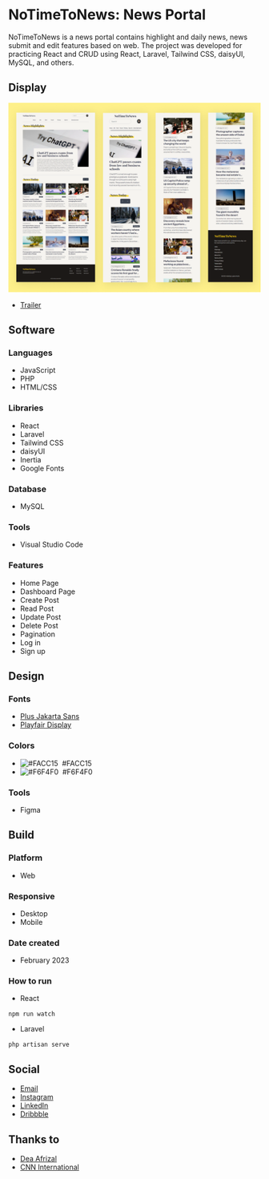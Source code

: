 # NoTimeToNews: News Portal
NoTimeToNews is a news portal contains highlight and daily news, news submit and edit features based on web. The project was developed for practicing React and CRUD using React, Laravel, Tailwind CSS, daisyUI, MySQL, and others.

## Display
![Display](https://raw.githubusercontent.com/luqmanherifa/luqman-herifa-personal-portfolio-v2/main/public/works/web_notimetonews.png)
  - [Trailer](https://youtu.be/DtDKl8th9u8)

## Software
### Languages
  - JavaScript
  - PHP
  - HTML/CSS

### Libraries
  - React
  - Laravel
  - Tailwind CSS
  - daisyUI
  - Inertia
  - Google Fonts

### Database
  - MySQL

### Tools
  - Visual Studio Code

### Features
  - Home Page
  - Dashboard Page
  - Create Post
  - Read Post
  - Update Post
  - Delete Post
  - Pagination
  - Log in
  - Sign up

## Design
### Fonts
  - [Plus Jakarta Sans](https://fonts.google.com/specimen/Plus+Jakarta+Sans)
  - [Playfair Display](https://fonts.google.com/specimen/Playfair+Display)

### Colors
  - ![#FACC15](https://placehold.co/20x20/FACC15/FACC15.png)  #FACC15
  - ![#F6F4F0](https://placehold.co/20x20/F6F4F0/F6F4F0.png)  #F6F4F0

### Tools
  - Figma

## Build
### Platform
  - Web

### Responsive
  - Desktop
  - Mobile

### Date created
  - February 2023

### How to run
  - React
```
npm run watch
```
  - Laravel
```
php artisan serve
```

## Social
  - [Email](mailto:luqmanherifa@gmail.com)
  - [Instagram](https://www.instagram.com/luqmanherifa)
  - [LinkedIn](https://www.linkedin.com/in/luqmanherifa)
  - [Dribbble](https://dribbble.com/luqmanherifa)

## Thanks to
  - [Dea Afrizal](https://www.youtube.com/@deaafrizal)
  - [CNN International](https://edition.cnn.com)
